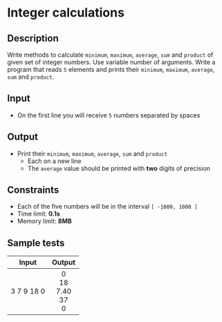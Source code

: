 # Integer calculations

## Description
Write methods to calculate `minimum`, `maximum`, `average`, `sum` and `product` of given set of integer numbers.
Use variable number of arguments.
Write a program that reads `5` elements and prints their `minimum`, `maximum`, `average`, `sum` and `product`.

## Input
- On the first line you will receive `5` numbers separated by spaces

## Output
- Print their `minimum`, `maximum`, `average`, `sum` and `product`
  - Each on a new line
  - The `average` value should be printed with **two** digits of precision

## Constraints
- Each of the five numbers will be in the interval `[ -1000, 1000 ]`
- Time limit: **0.1s**
- Memory limit: **8MB**

## Sample tests

| Input  | Output |
|:------:|:------:|
| 3 7 9 18 0 | 0<br>18<br>7.40<br>37<br>0 |